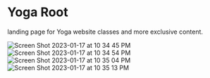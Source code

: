 # Yoga Root
landing page for Yoga website classes and more exclusive content.

![Screen Shot 2023-01-17 at 10 34 45 PM](https://user-images.githubusercontent.com/84407032/213077683-1d8d0a58-a172-4d3f-9209-43f1b9dd9817.png)
![Screen Shot 2023-01-17 at 10 34 54 PM](https://user-images.githubusercontent.com/84407032/213077695-7ff94153-c9c2-4bfd-88ad-e775f44fc273.png)
![Screen Shot 2023-01-17 at 10 35 04 PM](https://user-images.githubusercontent.com/84407032/213077699-868fb8e4-5f7d-4e4a-ba71-1ecd2a905004.png)
![Screen Shot 2023-01-17 at 10 35 13 PM](https://user-images.githubusercontent.com/84407032/213077700-70a98d69-0a17-476c-a995-e3da104cfe52.png)

